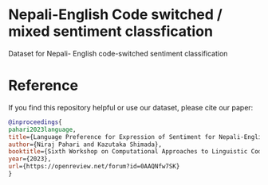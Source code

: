 # Nepali-English Code switched / mixed sentiment classfication
Dataset for Nepali- English code-switched sentiment classification

# Reference
If you find this repository helpful or use our dataset, please cite our paper:

```bibtex
@inproceedings{
pahari2023language,
title={Language Preference for Expression of Sentiment for Nepali-English Bilingual Speakers on Social Media},
author={Niraj Pahari and Kazutaka Shimada},
booktitle={Sixth Workshop on Computational Approaches to Linguistic Code-Switching},
year={2023},
url={https://openreview.net/forum?id=0AAQNfw7SK}
}
```
